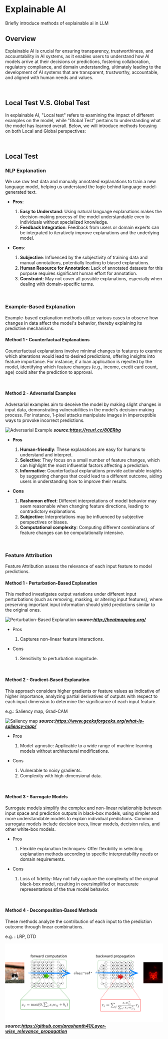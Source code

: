 # Explainable AI
Briefly introduce methods of explainable ai in LLM

## Overview
Explainable AI is crucial for ensuring transparency, trustworthiness, and accountability in AI systems, as it enables users to understand how AI models arrive at their decisions or predictions, fostering collaboration, regulatory compliance, and domain understanding, ultimately leading to the development of AI systems that are transparent, trustworthy, accountable, and aligned with human needs and values.

<br>


## Local Test V.S. Global Test
In explainable AI, "Local test" refers to examining the impact of different examples on the model, while "Global Test" pertains to understanding what the model has learned overall. Below, we will introduce methods focusing on both Local and Global perspectives:

<br>

## Local Test

### NLP Explanation

We use raw text data and manually annotated explanations to train a new language model, helping us understand the logic behind language model-generated text.

- **Pros**:
    1. **Easy to Understand**:
        Using natural language explanations makes the decision-making process of the model understandable even to individuals without specialized knowledge.
    2. **Feedback Integration**:
        Feedback from users or domain experts can be integrated to iteratively improve explanations and the underlying model.

- **Cons**:
    1. **Subjective**:
        Influenced by the subjectivity of training data and manual annotations, potentially leading to biased explanations.
    2. **Human Resource for Annotation**:
        Lack of annotated datasets for this purpose requires significant human effort for annotation.
    3. **Constraint**:
        May not cover all possible explanations, especially when dealing with domain-specific terms.

<br>

### Example-Based Explanation

Example-based explanation methods utilize various cases to observe how changes in data affect the model's behavior, thereby explaining its predictive mechanisms.

#### Method 1 - Counterfactual Explanations

Counterfactual explanations involve minimal changes to features to examine which alterations would lead to desired predictions, offering insights into feature importance. For instance, if a loan application is rejected by the model, identifying which feature changes (e.g., income, credit card count, age) could alter the prediction to approval.

<br>

#### Method 2 - Adversarial Examples

Adversarial examples aim to deceive the model by making slight changes in input data, demonstrating vulnerabilities in the model's decision-making process. For instance, 1-pixel attacks manipulate images in imperceptible ways to provoke incorrect predictions.

![Adversarial Example](https://res.cloudinary.com/practicaldev/image/fetch/s--hDIjj9cc--/c_limit%2Cf_auto%2Cfl_progressive%2Cq_auto%2Cw_880/https://miro.medium.com/max/610/1%2AH9zKuBbxlB6ZsvPPfIKOGw.png)
***source:https://reurl.cc/80ERbg***

- **Pros**
  1. **Human-friendly**: These explanations are easy for humans to understand and interpret.
  1. **Selective**: They focus on a small number of feature changes, which can highlight the most influential factors affecting a prediction.
  1. **Informative**: Counterfactual explanations provide actionable insights by suggesting changes that could lead to a different outcome, aiding users in understanding how to improve their results.

- **Cons**
  1. **Rashomon effect**: Different interpretations of model behavior may seem reasonable when changing feature directions, leading to contradictory explanations.
  1. **Subjective**: Interpretations may be influenced by subjective perspectives or biases.
  1. **Computational complexity**: Computing different combinations of feature changes can be computationally intensive.

<br>

### Feature Attribution

Feature Attribution assess the relevance of each input feature to model predictions.
    

#### Method 1 - Perturbation-Based Explanation
This method investigates output variations under different input perturbations (such as removing, masking, or altering input features), where preserving important input information should yield predictions similar to the original ones.

![Perturbation-Based Explanation](https://miro.medium.com/v2/resize:fit:786/format:webp/1*FU-IFEBAg0ipWx4dX5wveA.png)
***source:http://heatmapping.org/***
- Pros
    1. Captures non-linear feature interactions.

- Cons
    1. Sensitivity to perturbation magnitude.

<br>

#### Method 2 - Gradient-Based Explanation
This approach considers higher gradients or feature values as indicative of higher importance, analyzing partial derivatives of outputs with respect to each input dimension to determine the significance of each input feature.

e.g.: Saliency map, Grad-CAM


![Saliency map](https://media.geeksforgeeks.org/wp-content/cdn-uploads/20210722235025/Saliency-maps-generated-using-Grad-CAM-Grad-CAM-and-Smooth-Grad-CAM-respectively_W640.jpg)
***source:https://www.geeksforgeeks.org/what-is-saliency-map/***


- Pros
    1. Model-agnostic: Applicable to a wide range of machine learning models without architectural modifications.

- Cons
    1. Vulnerable to noisy gradients.
    2. Complexity with high-dimensional data.
    
<br>

#### Method 3 - Surrogate Models
Surrogate models simplify the complex and non-linear relationship between input space and prediction outputs in black-box models, using simpler and more understandable models to explain individual predictions. Common surrogate models include decision trees, linear models, decision rules, and other white-box models.
    
- Pros
    1. Flexible explanation techniques: Offer flexibility in selecting explanation methods according to specific interpretability needs or domain requirements.

- Cons
    1. Loss of fidelity: May not fully capture the complexity of the original black-box model, resulting in oversimplified or inaccurate representations of the true model behavior.
    
<br>

#### Method 4 - Decomposition-Based Methods
These methods analyze the contribution of each input to the prediction outcome through linear combinations.
    
e.g. : LRP, DTD

![LRP](https://raw.githubusercontent.com/prashanth41/Layer-wise_relevance_propagation/master/lrp.png)
***source:https://github.com/prashanth41/Layer-wise_relevance_propagation***

